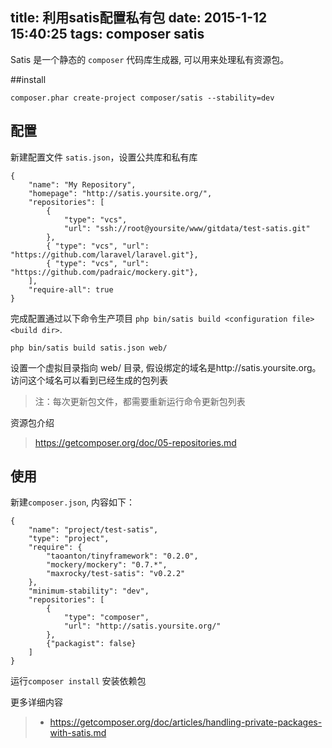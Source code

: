 title: 利用satis配置私有包
date: 2015-1-12 15:40:25
tags: composer satis
---



Satis 是一个静态的 `composer` 代码库生成器, 可以用来处理私有资源包。  

##install
```
composer.phar create-project composer/satis --stability=dev
```

## 配置
新建配置文件 `satis.json`，设置公共库和私有库
```
{
    "name": "My Repository",
    "homepage": "http://satis.yoursite.org/",
    "repositories": [
        {
            "type": "vcs",
            "url": "ssh://root@yoursite/www/gitdata/test-satis.git"
        },
        { "type": "vcs", "url": "https://github.com/laravel/laravel.git"},
        { "type": "vcs", "url": "https://github.com/padraic/mockery.git"},
    ],
    "require-all": true
}
```
完成配置通过以下命令生产项目 `php bin/satis build <configuration file> <build dir>`.

```
php bin/satis build satis.json web/
```
设置一个虚拟目录指向 web/ 目录, 假设绑定的域名是http://satis.yoursite.org。访问这个域名可以看到已经生成的包列表
> 注：每次更新包文件，都需要重新运行命令更新包列表

资源包介绍
> https://getcomposer.org/doc/05-repositories.md

## 使用

新建`composer.json`, 内容如下：
```
{
    "name": "project/test-satis",
    "type": "project",
    "require": {
        "taoanton/tinyframework": "0.2.0",
        "mockery/mockery": "0.7.*",
        "maxrocky/test-satis": "v0.2.2"
    },
    "minimum-stability": "dev",
    "repositories": [
        {
            "type": "composer",
            "url": "http://satis.yoursite.org/"
        },
        {"packagist": false}
    ]
}

```
运行`composer install` 安装依赖包

更多详细内容
> * https://getcomposer.org/doc/articles/handling-private-packages-with-satis.md

